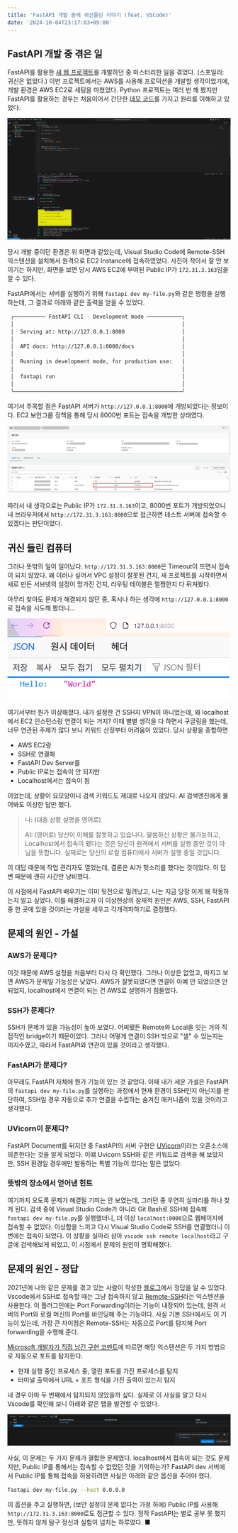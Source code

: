 ```yaml
---
title: 'FastAPI 개발 중에 귀신들린 이야기 (feat. VSCode)'
date: '2024-10-04T23:17:03+09:00'
---
```


## FastAPI 개발 중 겪은 일
FastAPI를 활용한 [새 웹 프로젝트](../../project/easyplotlib)를 개발하던 중 미스터리한 일을 겪었다. (스포일러: 귀신은 없었다.)
이번 프로젝트에서는 AWS를 사용해 프로덕션을 개발할 생각이었기에, 개발 환경은 AWS EC2로 세팅을 마쳤었다. 
Python 프로젝트는 여러 번 해 봤지만 FastAPI를 활용하는 경우는 처음이어서 간단한 [데모 코드](https://fastapi.tiangolo.com/ko/#_5)를 가지고 원리를 이해하고 있었다.

![](fastapi-spooky-story-1.png "당시 개발 화면")

당시 개발 중이던 환경은 위 화면과 같았는데, Visual Studio Code에 Remote-SSH 익스텐션을 설치해서 원격으로 EC2 Instance에 접속하였었다.
사진이 작아서 잘 안 보이기는 하지만, 화면을 보면 당시 AWS EC2에 부여된 Public IP가 `172.31.3.163`임을 알 수 있다.

FastAPI에서는 서버를 실행하기 위해 `fastapi dev my-file.py`와 같은 명령을 실행하는데, 그 결과로 아래와 같은 출력을 얻을 수 있었다.

```bash
 ╭────────── FastAPI CLI - Development mode ───────────╮                                                                                                                                                                                                                                                                  
 │                                                     │                                                                                                                                                                                                                                                                  
 │  Serving at: http://127.0.0.1:8000                  │                                                                                                                                                                                                                                                                  
 │                                                     │                                                                                                                                                                                                                                                                  
 │  API docs: http://127.0.0.1:8000/docs               │                                                                                                                                                                                                                                                                  
 │                                                     │                                                                                                                                                                                                                                                                  
 │  Running in development mode, for production use:   │                                                                                                                                                                                                                                                                  
 │                                                     │                                                                                                                                                                                                                                                                  
 │  fastapi run                                        │                                                                                                                                                                                                                                                                  
 │                                                     │                                                                                                                                                                                                                                                                  
 ╰─────────────────────────────────────────────────────╯
```

여기서 주목할 점은 FastAPI 서버가 `http://127.0.0.1:8000`에 개방되었다는 정보이다.
EC2 보안그룹 정책을 통해 당시 8000번 포트는 접속을 개방한 상태였다.

![](fastapi-spooky-story-2.png "AWS 보안그룹 설정, 8000번 포트가 모든 IP에 대해 개방되어 있다.")

따라서 내 생각으로는 Public IP가 `172.31.3.163`이고, 8000번 포트가 개방되었으니 내 브라우저에서 `http://172.31.3.163:8000`으로 접근하면 테스트 서버에 접속할 수 있겠다는 판단이었다.

## 귀신 들린 컴퓨터
그러나 뜻밖의 일이 일어났다. `http://172.31.3.163:8000`은 Timeout이 뜨면서 접속이 되지 않았다.
왜 이러나 싶어서 VPC 설정이 잘못된 건지, 새 프로젝트를 시작하면서 새로 만든 서브넷의 설정이 망가진 건지, 라우팅 테이블은 멀쩡한지 다 뒤져봤다.

아무리 찾아도 문제가 해결되지 않던 중, 혹시나 하는 생각에 `http://127.0.0.1:8000`로 접속을 시도해 봤더니...

![](fastapi-spooky-story-3.png "아무 설정도 안 했는데 내 컴퓨터에서 원격 PC에 접속이 된다???")

여기서부터 뭔가 이상해졌다. 내가 설정한 건 SSH지 VPN이 아니었는데, 왜 localhost에서 EC2 인스턴스랑 연결이 되는 거지?
이때 별별 생각을 다 하면서 구글링을 했는데, 너무 연관된 주제가 많다 보니 키워드 산정부터 어려움이 있었다. 당시 상황을 종합하면

* AWS EC2랑
* SSH로 연결해
* FastAPI Dev Server를
* Public IP로는 접속이 안 되지만
* Localhost에서는 접속이 됨

이었는데, 상황이 요모양이니 검색 키워드도 제대로 나오지 않았다. AI 검색엔진에게 물어봐도 이상한 답만 했다.

> 나: (대충 상황 설명을 영어로)
>
> AI: (영어로) 당신이 이해를 잘못하고 있습니다. 말씀하신 상황은 불가능하고, Localhost에서 접속이 됐다는 것은 당신이 원격에서 서버를 실행 중인 것이 아님을 뜻합니다.
실제로는 당신의 로컬 컴퓨터에서 서버가 실행 중일 것입니다. 

이 대답 때문에 작업 관리자도 열었는데, 결론은 AI가 헛소리를 했다는 것이었다.
이 답변 때문에 괜히 시간만 낭비했다.

이 시점에서 FastAPI 배우기는 이미 뒷전으로 밀려났고, 나는 지금 당장 이게 왜 작동하는지 알고 싶었다.
이를 해결하고자 이 이상현상의 잠재적 원인은 AWS, SSH, FastAPI 중 한 곳에 있을 것이라는 가설을 세우고 각개격파하기로 결정했다.

## 문제의 원인 - 가설
### AWS가 문제다?
이것 때문에 AWS 설정을 처음부터 다시 다 확인했다.
그러나 이상은 없었고, 따지고 보면 AWS가 문제일 가능성은 낮았다.
AWS가 잘못되었다면 연결이 아예 안 되었으면 안 되었지, localhost에서 연결이 되는 건 AWS로 설명하기 힘들었다.

### SSH가 문제다?
SSH가 문제가 있을 가능성이 높아 보였다. 어찌됐든 Remote와 Local을 잇는 거의 직접적인 bridge이기 때문이었다.
그러나 어떻게 연결이 SSH 밖으로 "샐" 수 있는지는 미지수였고, 따라서 FastAPI와 연관이 있을 것이라고 생각했다.

### FastAPI가 문제다?
아무래도 FastAPI 자체에 뭔가 기능이 있는 것 같았다.
이때 내가 세운 가설은 FastAPI의 `fastapi dev my-file.py`를 실행하는 과정에서 현재 환경이 SSH인지 아닌지를 판단하여, SSH일 경우 자동으로 추가 연결을 수립하는 숨겨진 매커니즘이 있을 것이라고 생각했다.

### UVicorn이 문제다?
FastAPI Document를 뒤지던 중 FastAPI의 서버 구현은 [UVicorn](https://www.uvicorn.org/)이라는 오픈소스에 의존한다는 것을 알게 되었다.
이떄 Uvicorn SSH와 같은 키워드로 검색을 해 보았지만, SSH 환경일 경우에만 발동하는 특별 기능이 있다는 말은 없었다.

### 뜻밖의 장소에서 얻어낸 힌트
여기까지 오도록 문제가 해결될 기미는 안 보였는데, 그러던 중 우연히 실마리를 하나 찾게 된다.
검색 중에 Visual Studio Code가 아니라 Git Bash로 SSH에 접속해 `fastapi dev my-file.py`를 실행했더니, 더 이상 `localhost:8000`으로 웹페이지에 접속할 수 없었다.
이상함을 느끼고 다시 Visual Studio Code로 SSH를 연결했더니 이번에는 접속이 되었다.
이 상황을 실마리 삼아 `vscode ssh remote localhost`라고 구글에 검색해보게 되었고, 이 시점에서 문제의 원인이 명확해졌다.

## 문제의 원인 - 정답
2021년에 나와 같은 문제를 겪고 있는 사람이 작성한 [블로그](https://caniro.tistory.com/292)에서 정답을 알 수 있었다.
Vscode에서 SSH로 접속할 때는 그냥 접속하지 않고 [Remote-SSH](https://code.visualstudio.com/docs/remote/ssh)라는 익스텐션을 사용한다.
이 플러그인에는 Port Forwarding이라는 기능이 내장되어 있는데, 원격 서버의 Port와 로컬 머신의 Port를 바인딩해 주는 기능이다.
사실 기본 SSH에서도 이 기능이 있는데, 가장 큰 차이점은 Remote-SSH는 자동으로 Port를 탐지해 Port forwarding을 수행해 준다.

[Microsoft 개발자가 직접 남긴 구현 코멘트](https://github.com/microsoft/vscode/issues/143958)에 따르면 해당 익스텐션은 두 가지 방법으로 자동으로 포트를 탐지한다.
* 현재 실행 중인 프로세스 중, 열린 포트를 가진 프로세스를 탐지
* 터미널 출력에서 URL + 포트 형식을 가진 출력이 있는지 탐지

내 경우 아마 두 번째에서 탐지되지 않았을까 싶다. 실제로 이 사실을 알고 다시 Vscode를 확인해 보니 아래와 같은 탭을 발견할 수 있었다.

![](fastapi-spooky-story-4.png "Remote 8000번 포트가 localhost:8000로 Forward되고 있다.")

사실, 이 문제는 두 가지 문제가 결합한 문제였다. localhost에서 접속이 되는 것도 문제지만, Public IP를 통해서는 접속할 수 없었던 것을 기억하는가?
FastAPI dev 서버에서 Public IP를 통해 접속을 허용하려면 사실은 아래와 같은 옵션을 주어야 했다.

```bash
fastapi dev my-file.py --host 0.0.0.0
```

이 옵션을 주고 실행하면, (보안 설정이 문제 없다는 가정 하에) Public IP를 사용해 `http://172.31.3.163:8000`로도 접근할 수 있다.
정작 FastAPI는 별로 공부 못 했지만, 뜻하지 않게 탐구 정신과 실험이 넘치는 하루였다. ■